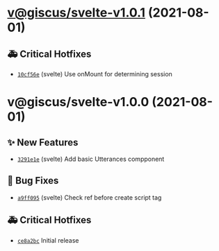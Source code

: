 # [v@giscus/svelte-v1.0.1](https://github.com/giscus/giscus-component/compare/@giscus/svelte-v1.0.0...@giscus/svelte-v1.0.1) (2021-08-01)

## 🚑 Critical Hotfixes
- [`10cf56e`](https://github.com/giscus/giscus-component/commit/10cf56e)  (svelte) Use onMount for determining session

# v@giscus/svelte-v1.0.0 (2021-08-01)

## ✨ New Features
- [`3291e1e`](https://github.com/giscus/giscus-component/commit/3291e1e)  (svelte) Add basic Utterances compponent 

## 🐛 Bug Fixes
- [`a9ff095`](https://github.com/giscus/giscus-component/commit/a9ff095)  (svelte) Check ref before create script tag 

## 🚑 Critical Hotfixes
- [`ce8a2bc`](https://github.com/giscus/giscus-component/commit/ce8a2bc)   Initial release
